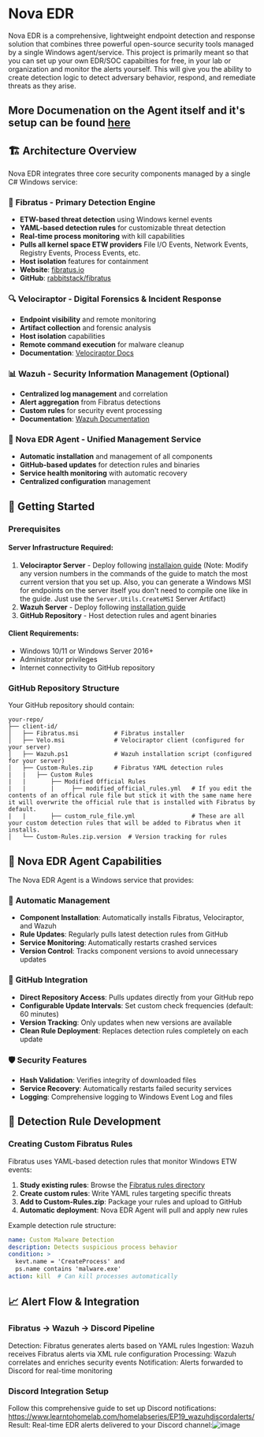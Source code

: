 # Nova EDR

Nova EDR is a comprehensive, lightweight endpoint detection and response solution that combines three powerful open-source security tools managed by a single Windows agent/service. This project is primarily meant so that you can set up your own EDR/SOC capabilties for free, in your lab or organization and monitor the alerts yourself. This will give you the ability to create detection logic to detect adversary behavior, respond, and remediate threats as they arise.

## More Documenation on the Agent itself and it's setup can be found [here](https://share.evernote.com/note/961e1b55-874c-6903-a2cb-d7036500d52c)

## 🏗️ Architecture Overview

Nova EDR integrates three core security components managed by a single C# Windows service:

### 🎯 **Fibratus** - Primary Detection Engine
- **ETW-based threat detection** using Windows kernel events
- **YAML-based detection rules** for customizable threat detection
- **Real-time process monitoring** with kill capabilities
- **Pulls all kernel space ETW providers** File I/O Events, Network Events, Registry Events, Process Events, etc.
- **Host isolation** features for containment
- **Website**: [fibratus.io](https://www.fibratus.io/#/)
- **GitHub**: [rabbitstack/fibratus](https://github.com/rabbitstack/fibratus/tree/master)

### 🔍 **Velociraptor** - Digital Forensics & Incident Response
- **Endpoint visibility** and remote monitoring
- **Artifact collection** and forensic analysis
- **Host isolation** capabilities
- **Remote command execution** for malware cleanup
- **Documentation**: [Velociraptor Docs](https://docs.velociraptor.app/)

### 📊 **Wazuh** - Security Information Management (Optional)
- **Centralized log management** and correlation
- **Alert aggregation** from Fibratus detections
- **Custom rules** for security event processing
- **Documentation**: [Wazuh Documentation](https://documentation.wazuh.com/)

### 🤖 **Nova EDR Agent** - Unified Management Service
- **Automatic installation** and management of all components
- **GitHub-based updates** for detection rules and binaries
- **Service health monitoring** with automatic recovery
- **Centralized configuration** management

## 🚀 Getting Started

### Prerequisites

#### Server Infrastructure Required:
1. **Velociraptor Server** - Deploy following [installaion guide](https://socfortress.medium.com/free-incident-response-with-velociraptor-bedd2583415d) (Note: Modify any version numbers in the commands of the guide to match the most current version that you set up. Also, you can generate a Windows MSI for endpoints on the server itself you don't need to compile one like in the guide. Just use the `Server.Utils.CreateMSI` Server Artifact)
2. **Wazuh Server** - Deploy following [installation guide](https://documentation.wazuh.com/current/quickstart.html)
3. **GitHub Repository** - Host detection rules and agent binaries

#### Client Requirements:
- Windows 10/11 or Windows Server 2016+
- Administrator privileges
- Internet connectivity to GitHub repository

### GitHub Repository Structure

Your GitHub repository should contain:
```
your-repo/
├── client-id/
│   ├── Fibratus.msi          # Fibratus installer
│   ├── Velo.msi              # Velociraptor client (configured for your server)
│   ├── Wazuh.ps1             # Wazuh installation script (configured for your server)
│   ├── Custom-Rules.zip      # Fibratus YAML detection rules
|   |   ├── Custom Rules
|   |       ├── Modified Official Rules
|   |       |     ├── modified_official_rules.yml   # If you edit the contents of an offical rule file but stick it with the same name here it will overwrite the official rule that is installed with Fibratus by default.
|   |       ├── custom_rule_file.yml                # These are all your custom detection rules that will be added to Fibratus when it installs.
│   └── Custom-Rules.zip.version  # Version tracking for rules
```
## 🔧 Nova EDR Agent Capabilities

The Nova EDR Agent is a Windows service that provides:

### 🔄 **Automatic Management**
- **Component Installation**: Automatically installs Fibratus, Velociraptor, and Wazuh
- **Rule Updates**: Regularly pulls latest detection rules from GitHub
- **Service Monitoring**: Automatically restarts crashed services
- **Version Control**: Tracks component versions to avoid unnecessary updates

### 📡 **GitHub Integration**
- **Direct Repository Access**: Pulls updates directly from your GitHub repo
- **Configurable Update Intervals**: Set custom check frequencies (default: 60 minutes)
- **Version Tracking**: Only updates when new versions are available
- **Clean Rule Deployment**: Replaces detection rules completely on each update

### 🛡️ **Security Features**
- **Hash Validation**: Verifies integrity of downloaded files
- **Service Recovery**: Automatically restarts failed security services
- **Logging**: Comprehensive logging to Windows Event Log and files

## 🎯 Detection Rule Development

### Creating Custom Fibratus Rules

Fibratus uses YAML-based detection rules that monitor Windows ETW events:

1. **Study existing rules**: Browse the [Fibratus rules directory](https://github.com/rabbitstack/fibratus/tree/master/rules)
2. **Create custom rules**: Write YAML rules targeting specific threats
3. **Add to Custom-Rules.zip**: Package your rules and upload to GitHub
4. **Automatic deployment**: Nova EDR Agent will pull and apply new rules

Example detection rule structure:
```yaml
name: Custom Malware Detection
description: Detects suspicious process behavior
condition: >
  kevt.name = 'CreateProcess' and
  ps.name contains 'malware.exe'
action: kill  # Can kill processes automatically
```
## 📈 Alert Flow & Integration
### Fibratus → Wazuh → Discord Pipeline

Detection: Fibratus generates alerts based on YAML rules
Ingestion: Wazuh receives Fibratus alerts via XML rule configuration
Processing: Wazuh correlates and enriches security events
Notification: Alerts forwarded to Discord for real-time monitoring

### Discord Integration Setup
Follow this comprehensive guide to set up Discord notifications: https://www.learntohomelab.com/homelabseries/EP19_wazuhdiscordalerts/
Result: Real-time EDR alerts delivered to your Discord channel:![image](https://github.com/user-attachments/assets/1d365802-c84a-4179-a1e8-dc9b2653f116)

